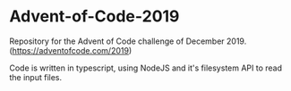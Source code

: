 # Advent-of-Code-2019

Repository for the Advent of Code challenge of December 2019. (https://adventofcode.com/2019)

Code is written in typescript, using NodeJS and it's filesystem API to read the input files.